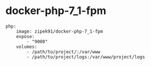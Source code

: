 # docker-php-7_1-fpm
    php:
        image: zipek91/docker-php-7_1-fpm
        expose:
            - "9000"
        volumes:
            - /path/to/project/:/var/www
            - /path/to/project/logs:/var/www/project/logs
